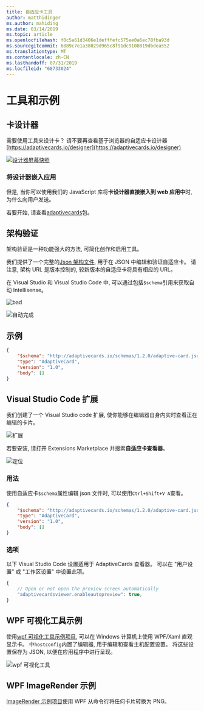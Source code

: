 ```yaml
---
title: 自适应卡工具
author: matthidinger
ms.author: mahiding
ms.date: 03/14/2019
ms.topic: article
ms.openlocfilehash: f0c5a61d3406e1defffefc575ee0a6ec78fba93d
ms.sourcegitcommit: 6889c7e1a38029d965c8f91dc9108819dbdea552
ms.translationtype: MT
ms.contentlocale: zh-CN
ms.lasthandoff: 07/31/2019
ms.locfileid: "68733024"
---
```

# <a name="tools-and-samples"></a>工具和示例

## <a name="card-designer"></a>卡设计器 

需要使用工具来设计卡？ 请不要再查看基于浏览器的自适应卡设计器[https://adaptivecards.io/designer](https://adaptivecards.io/designer)

[![设计器屏幕快照](media/tools/designer.jpg)](https://adaptivecards.io/designer)

### <a name="embed-the-designer-into-your-app"></a>将设计器嵌入应用

但是, 当你可以使用我们的 JavaScript 库将**卡设计器直接嵌入到 web 应用中**时, 为什么向用户发送。 

若要开始, 请查看[adaptivecards](https://npmjs.com/adaptivecards-designer)包。

## <a name="schema-validation"></a>架构验证

架构验证是一种功能强大的方法, 可简化创作和启用工具。

我们提供了一个完整的[Json 架构文件](http://adaptivecards.io/schemas/1.2.0/adaptive-card.json), 用于在 JSON 中编辑和验证自适应卡。 请注意, 架构 URL 是版本控制的, 较新版本的自适应卡将具有相应的 URL。

在 Visual Studio 和 Visual Studio Code 中, 可以通过包括`$schema`引用来获取自动 Intellisense。

![bad](media/tools/invalidjson1.png)

![自动完成](media/tools/autocomplete.png)

## <a name="example"></a>示例

```json
{
    "$schema": "http://adaptivecards.io/schemas/1.2.0/adaptive-card.json",
    "type": "AdaptiveCard",
    "version": "1.0",
    "body": []
}
```

## <a name="visual-studio-code-extension"></a>Visual Studio Code 扩展

我们创建了一个 Visual Studio code 扩展, 使你能够在编辑器自身内实时查看正在编辑的卡片。 

![扩展](media/tools/vscode-extension.png)

若要安装, 请打开 Extensions Marketplace 并搜索**自适应卡查看器**。

![定位](media/tools/vscode-extension-marketplace.png)

### <a name="usage"></a>用法

使用自适应卡`$schema`属性编辑 json 文件时, 可以使用`Ctrl+Shift+V A`查看。
```json
{
    "$schema": "http://adaptivecards.io/schemas/1.2.0/adaptive-card.json",
    "type": "AdaptiveCard",
    "version": "1.0",
    "body": []
}
```

### <a name="options"></a>选项

以下 Visual Studio Code 设置适用于 AdaptiveCards 查看器。 可以在 "用户设置" 或 "工作区设置" 中设置此项。

```js
{
    // Open or not open the preview screen automatically
    "adaptivecardsviewer.enableautopreview": true,
}
```

## <a name="wpf-visualizer-sample"></a>WPF 可视化工具示例

使用[wpf 可视化工具示例项目](https://github.com/Microsoft/AdaptiveCards/tree/master/source/dotnet/Samples/WPFVisualizer), 可以在 Windows 计算机上使用 WPF/Xaml 直观显示卡。  中`hostconfig`内置了编辑器, 用于编辑和查看主机配置设置。 将这些设置保存为 JSON, 以便在应用程序中进行呈现。

![wpf 可视化工具](media/tools/wpfvisualizer.png)

## <a name="wpf-imagerender-sample"></a>WPF ImageRender 示例

[ImageRender 示例项目](https://github.com/Microsoft/AdaptiveCards/tree/master/source/dotnet/Samples/AdaptiveCards.Sample.ImageRender)使用 WPF 从命令行将任何卡片转换为 PNG。 
